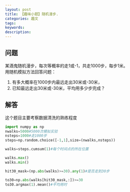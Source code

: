 ```yaml
---
layout: post
title: 【趣味小题】随机漫步.
categories: 趣文
tags:
keywords:
description:
---
```


## 问题

某酒鬼随机漫步，每次等概率的走1或-1，共走1000步，每步1米。  
用随机模拟方法回答问题：  
1. 有多大概率在1000步内最远走出30米或-30米，
2. 已知最远走出30米或-30米，平均用多少步完成？

## 解答

这个题目主要考察数据清洗的熟练程度  

```py
import numpy as np
nwalks=5000#5000次模拟实验
nsteps=1000#走1000步
steps=np.random.choice([-1,1],size=(nwalks,nsteps))

walks=steps.cumsum(1)#每个时间点的所在位置

walks.max()
walks.min()

hit30_mask=(np.abs(walks)>=30).any(1)#是否走到30步

to30=np.abs(walks[hit30_mask,:])>=30
to30.argmax(1).mean()#平均用时
```
